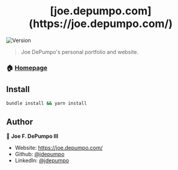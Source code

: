 <h1 align="center">[joe.depumpo.com](https://joe.depumpo.com/)</h1>
<p>
  <img alt="Version" src="https://img.shields.io/badge/version-1.0.0-blue.svg?cacheSeconds=2592000" />
</p>

> Joe DePumpo's personal portfolio and website.

### 🏠 [Homepage](https://joe.depumpo.com/)

## Install

```sh
bundle install && yarn install
```

## Author

👤 **Joe F. DePumpo III**

* Website: https://joe.depumpo.com/
* Github: [@jdepumpo](https://github.com/jdepumpo)
* LinkedIn: [@jdepumpo](https://linkedin.com/in/jdepumpo)
